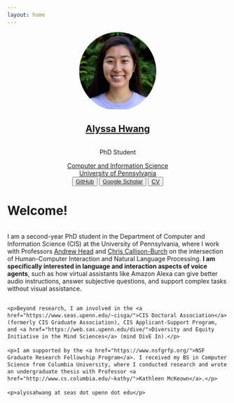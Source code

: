 ```yaml
---
layout: home
---
```


<div style="display: flex; justify-content: center; align-content: center;  flex-direction: column; align-items: center; text-align: center">
    <div style="border-radius: 50%; overflow: hidden; width: 35%;">
        <img src="assets/images/hwang headshot final.png"
            alt="Headshot of Alyssa Hwang">
    </div>
    <h2><a href="/fun">Alyssa Hwang</a></h2>
    <p>PhD Student</p>
    <a href="https://www.cis.upenn.edu/">Computer and Information Science</a>
    <a href="https://www.upenn.edu/">University of Pennsylvania</a>
    <div>
        <button><a href="https://github.com/ahwang16">GitHub</a></button>
        <button><a href="https://scholar.google.com/citations?user=5IyLsmcAAAAJ&hl=en">Google Scholar</a></button>
        <button><a href="assets/files/Alyssa_Hwang_CV.pdf">CV</a></button>
    </div>
</div>

<h1>Welcome!</h1>

<div style="display: flex; justify-content: center; align-content: center; flex-direction: column;">
    <p>I am a second-year PhD student in the Department of Computer and Information Science (CIS) at the University of Pennsylvania, where I work with Professors <a href="https://www.andrewhead.info">Andrew Head</a> and <a href="https://www.cis.upenn.edu/~ccb/">Chris Callison-Burch</a> on the intersection of Human-Computer Interaction and Natural Language Processing. <b>I am specifically interested in language and interaction aspects of voice agents</b>, such as how virtual assistants like Amazon Alexa can give better audio instructions, answer subjective questions, and support complex tasks without visual assistance.</p>

    <p>Beyond research, I am involved in the <a href="https://www.seas.upenn.edu/~cisga/">CIS Doctoral Association</a> (formerly CIS Graduate Association), CIS Applicant-Support Program, and <a href="https://web.sas.upenn.edu/dive/">Diversity and Equity Initiative in the Mind Sciences</a> (mind DivE In).</p>

    <p>I am supported by the <a href="https://www.nsfgrfp.org/">NSF Graduate Research Fellowship Program</a>. I received my BS in Computer Science from Columbia University, where I conducted research and wrote an undergraduate thesis with Professor <a href="http://www.cs.columbia.edu/~kathy/">Kathleen McKeown</a>.</p>

    <p>alyssahwang at seas dot upenn dot edu</p>
</div>